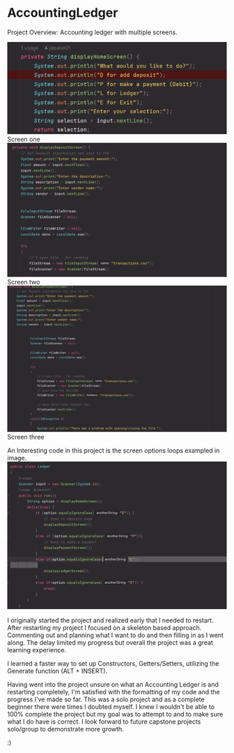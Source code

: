 # AccountingLedger

Project Overview: Accounting ledger with multiple screens.

![img.png](img.png) Screen one
![img_1.png](img_1.png) Screen two
![img_2.png](img_2.png) Screen three

An Interesting code in this project is the screen options loops exampled in image. ![img_3.png](img_3.png)

I originally started the project and realized early that I needed to restart. After restarting my project I focused on a skeleton based approach.
Commenting out and planning what I want to do and then filling in as I went along. The delay limited my progress but overall the project was a great learning experience.

I learned a faster way to set up Constructors, Getters/Setters, utilizing the Generate function (ALT + INSERT).

Having went into the project unsure on what an Accounting Ledger is and restarting completely, I'm satisfied with the formatting of my code and the progress I've made so far.
This was a solo project and as a complete beginner there were times I doubted myself. I knew I wouldn't be able to 100% complete the project but my goal was to attempt to and to make sure what I do have is correct.
I look forward to future capstone projects solo/group to demonstrate more growth.

:)